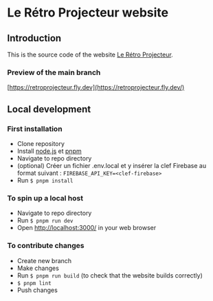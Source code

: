 # Le Rétro Projecteur website

## Introduction

This is the source code of the website [Le Rétro Projecteur](https://leretroprojecteur.com/).

### Preview of the main branch

[https://retroprojecteur.fly.dev](https://retroprojecteur.fly.dev/)

## Local development

### First installation

- Clone repository
- Install [node.js](https://nodejs.org/en/) et [pnpm](https://pnpm.io/installation#using-corepack)
- Navigate to repo directory
- (optional) Créer un fichier .env.local et y insérer la clef Firebase au format suivant : `FIREBASE_API_KEY=<clef-firebase>`
- Run `$ pnpm install`

### To spin up a local host

- Navigate to repo directory
- Run `$ pnpm run dev`
- Open [http://localhost:3000/](http://localhost:3000/) in your web browser

### To contribute changes

- Create new branch
- Make changes
- Run `$ pnpm run build` (to check that the website builds correctly)
- `$ pnpm lint`
- Push changes
